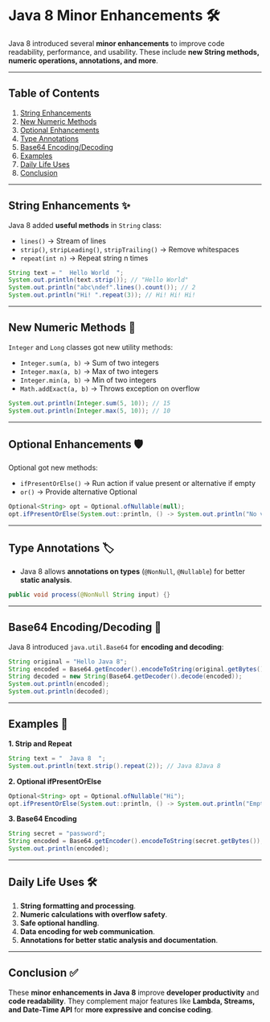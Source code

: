 # Java 8 Minor Enhancements 🛠️

Java 8 introduced several **minor enhancements** to improve code readability, performance, and usability. These include **new String methods, numeric operations, annotations, and more**.

---

## Table of Contents

1. [String Enhancements](#string-enhancements)
2. [New Numeric Methods](#new-numeric-methods)
3. [Optional Enhancements](#optional-enhancements)
4. [Type Annotations](#type-annotations)
5. [Base64 Encoding/Decoding](#base64-encodingdecoding)
6. [Examples](#examples)
7. [Daily Life Uses](#daily-life-uses)
8. [Conclusion](#conclusion)

---

## String Enhancements ✨

Java 8 added **useful methods** in `String` class:

* `lines()` → Stream of lines
* `strip()`, `stripLeading()`, `stripTrailing()` → Remove whitespaces
* `repeat(int n)` → Repeat string n times

```java
String text = "  Hello World  ";
System.out.println(text.strip()); // "Hello World"
System.out.println("abc\ndef".lines().count()); // 2
System.out.println("Hi! ".repeat(3)); // Hi! Hi! Hi! 
```

---

## New Numeric Methods 🔢

`Integer` and `Long` classes got new utility methods:

* `Integer.sum(a, b)` → Sum of two integers
* `Integer.max(a, b)` → Max of two integers
* `Integer.min(a, b)` → Min of two integers
* `Math.addExact(a, b)` → Throws exception on overflow

```java
System.out.println(Integer.sum(5, 10)); // 15
System.out.println(Integer.max(5, 10)); // 10
```

---

## Optional Enhancements 🛡️

Optional got new methods:

* `ifPresentOrElse()` → Run action if value present or alternative if empty
* `or()` → Provide alternative Optional

```java
Optional<String> opt = Optional.ofNullable(null);
opt.ifPresentOrElse(System.out::println, () -> System.out.println("No value"));
```

---

## Type Annotations 🏷️

* Java 8 allows **annotations on types** (`@NonNull`, `@Nullable`) for better **static analysis**.

```java
public void process(@NonNull String input) {}
```

---

## Base64 Encoding/Decoding 🔐

Java 8 introduced `java.util.Base64` for **encoding and decoding**:

```java
String original = "Hello Java 8";
String encoded = Base64.getEncoder().encodeToString(original.getBytes());
String decoded = new String(Base64.getDecoder().decode(encoded));
System.out.println(encoded);
System.out.println(decoded);
```

---

## Examples 📝

**1. Strip and Repeat**

```java
String text = "  Java 8  ";
System.out.println(text.strip().repeat(2)); // Java 8Java 8
```

**2. Optional ifPresentOrElse**

```java
Optional<String> opt = Optional.ofNullable("Hi");
opt.ifPresentOrElse(System.out::println, () -> System.out.println("Empty"));
```

**3. Base64 Encoding**

```java
String secret = "password";
String encoded = Base64.getEncoder().encodeToString(secret.getBytes());
System.out.println(encoded);
```

---

## Daily Life Uses 🛠️

1. **String formatting and processing**.
2. **Numeric calculations with overflow safety**.
3. **Safe optional handling**.
4. **Data encoding for web communication**.
5. **Annotations for better static analysis and documentation**.

---

## Conclusion ✅

These **minor enhancements in Java 8** improve **developer productivity** and **code readability**.
They complement major features like **Lambda, Streams, and Date-Time API** for **more expressive and concise coding**.

